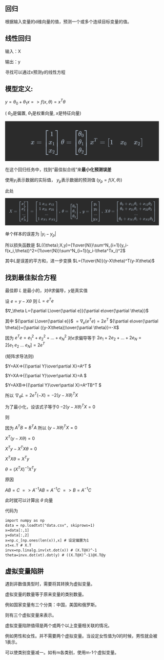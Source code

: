 ## 回归

根据输入变量的d维向量的值，预测一个或多个连续目标变量的值。

## 线性回归

输入：X

输出：y

寻找可以通过x预测y的线性方程

## 模型定义:

$y={\theta_0}+{\theta_1}x => f(x,\theta) = x^T\theta$

( ${\theta_0}$是偏置, ${\theta_1}$是权重向量, $x$是特征向量)

![image.png](./assets/image.png)



在这个回归任务中，找到“最佳拟合线”来**最小化预测误差**

使用$y_i$表示数据的实际值， $y_p$表示数据的预测值 ($y_p=f(X,{\theta})$)

此处

![image.png](./assets/1673130774579-image.png)

单个样本的误差为 $|y_i-y_p|$

所以损失函数是 $L({\theta};X,y)={1\over{N}}\sum^N_{i=1}(y_i-f(x_i,\theta))^2={1\over{N}}\sum^N_{i=1}(y_i-\theta^Tx_i)^2$

其中$L$是误差的平方和，进一步变换 $L={1\over{N}}(y-X\theta)^T(y-X\theta)$

## 找到最佳拟合方程

最佳即 $L$ 是最小的，对$\theta$求偏导，$y$是真实值

设 $e=y-X\theta$ 则 $L=e^Te$

$∇_\theta L={\partial L\over{\partial e}}{\partial e\over{\partial \theta}}$

其中 ${\partial L\over{\partial e}}$ $=∇_e (e^Te)=2e^T$   ${\partial e\over{\partial \theta}}={\partial ({y-X\theta})\over{\partial \theta}}=-X$

因为 $e^Te = e_1^2 + e_2^2 + ... + e_N^2$ 对$e$求偏导等于 $2e_1+2e_2 + ... + 2e_N = 2[e_1 \ e_2 \ ... \ e_N] = 2e^T$

(矩阵求导法则)

$Y=AX=>{{\partial Y}\over\partial X}=A^T $

$Y=XA=>{{\partial Y}\over\partial X}=A $

$Y=AXB=>{{\partial Y}\over\partial X}=A^TB^T $

所以 $∇_\theta L=2e^T(-X)=-2(y-X\theta)^TX$

为了最小化，设该式子等于0 $-2(y-X\theta)^TX=0$

则

因为 $A^TB = B^TA$ 所以 $(y-X\theta)^TX = 0$

$X^T(y-X\theta) = 0$

$X^Ty - X^TX\theta=0$

$X^TX\theta=X^Ty$

$\theta=(X^TX)^{-1}X^Ty$

原因

$AB=C \ => A^{-1}AB=A^{-1}C \ =>B=A^{-1}C$

此时就可以计算出 $\theta$ 向量

代码为

```
import numpy as np
data = np.loadtxt("data.csv", skiprows=1)
x=data[:,1]
y=data[:,2]
x=np.c_[np.ones(len(x)),x] # 设定偏置为1
xt=x.T # X.T
invx=np.linalg.inv(xt.dot(x)) # (X.T@X)^-1
theta=invx.dot(xt).dot(y) # ((X.T@X)^-1)@X.T@y
```

## 虚拟变量陷阱

遇到非数值类型时，需要将其转换为虚拟变量。

虚拟变量的数量等于原来变量的类别数量。

例如国家变量有三个分类：中国，美国和俄罗斯。

则有三个虚拟变量来表示。

虚拟变量陷阱值得是两个或两个以上变量相关联的情况。

例如男性和女性。并不需要两个虚拟变量。当设定女性值为0的时候，男性就会被1表示。

可以使类别变量减一。如有m各类别，使用m-1个虚拟变量。
